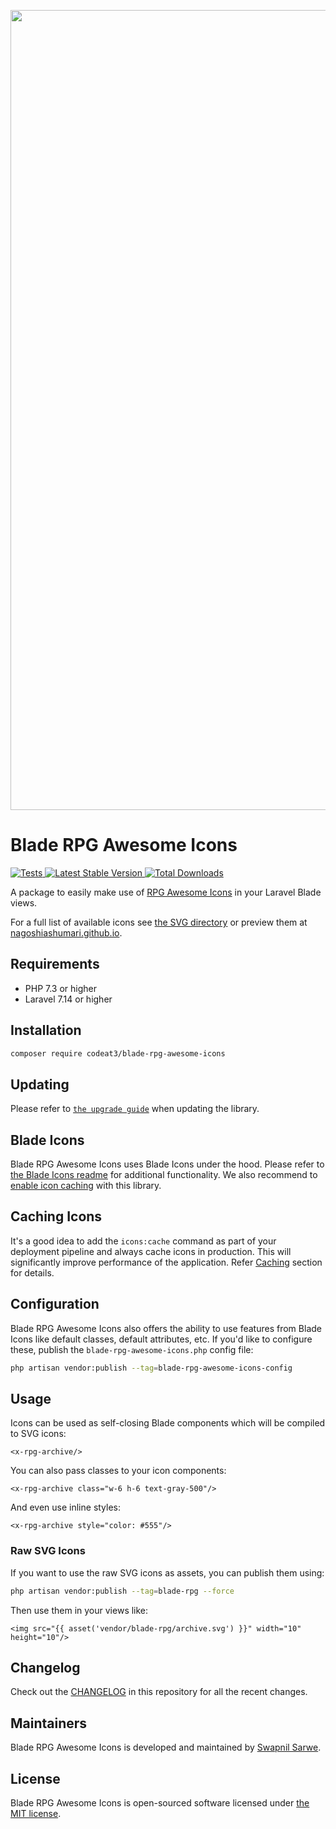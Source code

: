 <p align="center">
    <img src="./socialcard-blade-rpg-awesome-icons.png" width="1280" title="Social Card Blade RPG Awesome Icons">
</p>

# Blade RPG Awesome Icons

<a href="https://github.com/codeat3/blade-rpg-awesome-icons/actions?query=workflow%3ATests">
    <img src="https://github.com/codeat3/blade-rpg-awesome-icons/workflows/Tests/badge.svg" alt="Tests">
</a>
<a href="https://packagist.org/packages/codeat3/blade-rpg-awesome-icons">
    <img src="https://img.shields.io/packagist/v/codeat3/blade-rpg-awesome-icons" alt="Latest Stable Version">
</a>
<a href="https://packagist.org/packages/codeat3/blade-rpg-awesome-icons">
    <img src="https://img.shields.io/packagist/dt/codeat3/blade-rpg-awesome-icons" alt="Total Downloads">
</a>

A package to easily make use of [RPG Awesome Icons](https://github.com/nagoshiashumari/rpg-awesome-raw/) in your Laravel Blade views.

For a full list of available icons see [the SVG directory](resources/svg) or preview them at [nagoshiashumari.github.io](https://nagoshiashumari.github.io/Rpg-Awesome/).

## Requirements

- PHP 7.3 or higher
- Laravel 7.14 or higher

## Installation

```bash
composer require codeat3/blade-rpg-awesome-icons
```

## Updating

Please refer to [`the upgrade guide`](UPGRADE.md) when updating the library.

## Blade Icons

Blade RPG Awesome Icons uses Blade Icons under the hood. Please refer to [the Blade Icons readme](https://github.com/blade-ui-kit/blade-icons) for additional functionality. We also recommend to [enable icon caching](https://github.com/blade-ui-kit/blade-icons#caching) with this library.

## Caching Icons

It's a good idea to add the `icons:cache` command as part of your deployment pipeline and always cache icons in production. This will significantly improve performance of the application. Refer [Caching](https://github.com/driesvints/blade-icons?tab=readme-ov-file#caching) section for details.

## Configuration

Blade RPG Awesome Icons also offers the ability to use features from Blade Icons like default classes, default attributes, etc. If you'd like to configure these, publish the `blade-rpg-awesome-icons.php` config file:

```bash
php artisan vendor:publish --tag=blade-rpg-awesome-icons-config
```

## Usage

Icons can be used as self-closing Blade components which will be compiled to SVG icons:

```blade
<x-rpg-archive/>
```

You can also pass classes to your icon components:

```blade
<x-rpg-archive class="w-6 h-6 text-gray-500"/>
```

And even use inline styles:

```blade
<x-rpg-archive style="color: #555"/>
```

### Raw SVG Icons

If you want to use the raw SVG icons as assets, you can publish them using:

```bash
php artisan vendor:publish --tag=blade-rpg --force
```

Then use them in your views like:

```blade
<img src="{{ asset('vendor/blade-rpg/archive.svg') }}" width="10" height="10"/>
```

## Changelog

Check out the [CHANGELOG](CHANGELOG.md) in this repository for all the recent changes.

## Maintainers

Blade RPG Awesome Icons is developed and maintained by [Swapnil Sarwe](https://swapnilsarwe.com).

## License

Blade RPG Awesome Icons is open-sourced software licensed under [the MIT license](LICENSE.md).
